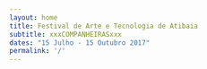 ```yaml
---
layout: home
title: Festival de Arte e Tecnologia de Atibaia
subtitle: xxxCOMPANHEIRASxxx
dates: "15 Julho - 15 Outubro 2017"
permalink: '/'
---
```

